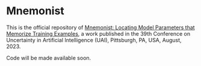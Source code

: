 # Mnemonist

This is the official repository of [Mnemonist: Locating Model Parameters that Memorize Training Examples](https://openreview.net/pdf?id=oVn5GLyONY), a work published in the 39th Conference on Uncertainty in Artificial Intelligence (UAI), Pittsburgh, PA, USA, August, 2023.<br>


Code will be made available soon.
